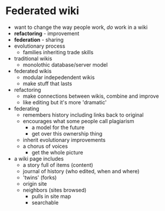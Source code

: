Federated wiki
==============

- want to change the way people work, *do* work in a wiki
- **refactoring** - improvement
- **federation** - sharing
- evolutionary process
    - families inheriting trade skills 
- traditional wikis
    - monolothic database/server model
- federated wikis
    - modular indepedendent wikis 
    - make stuff that lasts
- refactoring
    - make connections between wikis, combine and improve
    - like editing but it's more 'dramatic'
- federating
    - remembers history including links back to original
    - encourages what some people call plagiarism
        - a model for the future 
        - get over this ownership thing
    - inherit evolutionary improvements 
    - a chorus of voices
        - get the whole picture
- a wiki page includes 
    - a story full of items (content)
    - journal of history (who edited, when and where)
    - 'twins' (forks)
    - origin site
    - neighbors (sites browsed)
        - pulls in site map
        - searchable
